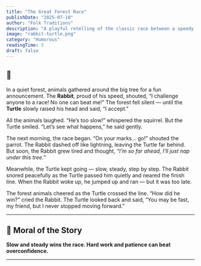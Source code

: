 ```yaml
---
title: "The Great Forest Race"
publishDate: "2025-07-10"
author: "Folk Traditions"
description: "A playful retelling of the classic race between a speedy rabbit and a slow but steady turtle."
image: "rabbit-turtle.png"
category: "Humorous"
readingTime: 5
draft: false
---
```


## 🐢

In a quiet forest, animals gathered around the big tree for a fun announcement. The **Rabbit**, proud of his speed, shouted, “I challenge anyone to a race! No one can beat me!”
The forest fell silent — until the **Turtle** slowly raised his head and said, “I accept.”

All the animals laughed. “He’s too slow!” whispered the squirrel. But the Turtle smiled. “Let’s see what happens,” he said gently.

The next morning, the race began. “On your marks… go!” shouted the parrot. The Rabbit dashed off like lightning, leaving the Turtle far behind. But soon, the Rabbit grew tired and thought, _“I’m so far ahead, I’ll just nap under this tree.”_

Meanwhile, the Turtle kept going — slow, steady, step by step. The Rabbit snored peacefully as the Turtle passed him quietly and neared the finish line. When the Rabbit woke up, he jumped up and ran — but it was too late.

The forest animals cheered as the Turtle crossed the line. “How did he win?” cried the Rabbit. The Turtle looked back and said, “You may be fast, my friend, but I never stopped moving forward.”

---

## 🌼 Moral of the Story

**Slow and steady wins the race. Hard work and patience can beat overconfidence.**

---
